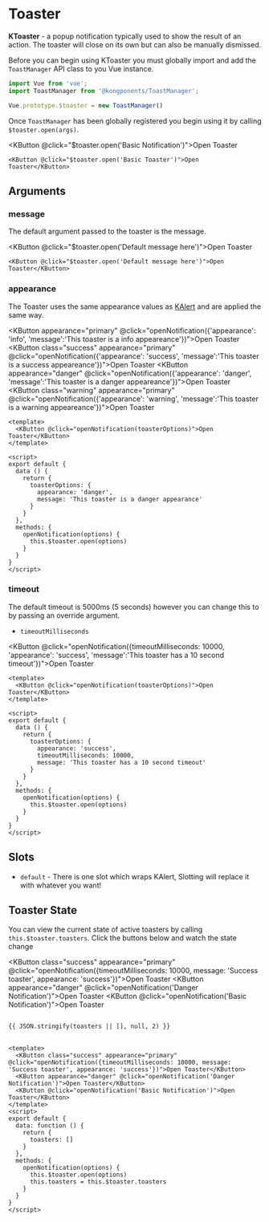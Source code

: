 # Toaster

**KToaster** - a popup notification typically used to show the result of an action. The toaster will close on its own but can also be manually dismissed.

Before you can begin using KToaster you must globally import and add the `ToastManager` API class to you Vue instance.

```js
import Vue from 'vue';
import ToastManager from '@kongponents/ToastManager';

Vue.prototype.$toaster = new ToastManager()
```

Once `ToastManager` has been globally registered you begin using it by calling `$toaster.open(args)`.

<KButton @click="$toaster.open('Basic Notification')">Open Toaster</KButton>

```vue
<KButton @click="$toaster.open('Basic Toaster')">Open Toaster</KButton>
```

## Arguments
### message
The default argument passed to the toaster is the message.

<KButton @click="$toaster.open('Default message here')">Open Toaster</KButton>

```vue
<KButton @click="$toaster.open('Default message here')">Open Toaster</KButton>
```

### appearance
The Toaster uses the same appearance values as [KAlert](/components/alert) and are applied the same way.

<KButton appearance="primary" @click="openNotification({'appearance': 'info', 'message':'This toaster is a info appeareance'})">Open Toaster</KButton>
<KButton class="success" appearance="primary" @click="openNotification({'appearance': 'success', 'message':'This toaster is a success appeareance'})">Open Toaster</KButton>
<KButton appearance="danger" @click="openNotification({'appearance': 'danger', 'message':'This toaster is a danger appeareance'})">Open Toaster</KButton>
<KButton class="warning" appearance="primary" @click="openNotification({'appearance': 'warning', 'message':'This toaster is a warning appeareance'})">Open Toaster</KButton>

```vue
<template>
  <KButton @click="openNotification(toasterOptions)">Open Toaster</KButton>
</template>

<script>
export default {
  data () {
    return {
      toasterOptions: {
        appearance: 'danger',
        message: 'This toaster is a danger appearance'
      }
    }
  },
  methods: {
    openNotification(options) {
      this.$toaster.open(options)
    }
  }
}
</script>
```

### timeout
The default timeout is 5000ms (5 seconds) however you can change this to by passing an override argument.

- `timeoutMilliseconds`

<KButton @click="openNotification({timeoutMilliseconds: 10000, 'appearance': 'success', 'message':'This toaster has a 10 second timeout'})">Open Toaster</KButton>

```vue
<template>
  <KButton @click="openNotification(toasterOptions)">Open Toaster</KButton>
</template>

<script>
export default {
  data () {
    return {
      toasterOptions: {
        appearance: 'success',
        timeoutMilliseconds: 10000,
        message: 'This toaster has a 10 second timeout'
      }
    }
  },
  methods: {
    openNotification(options) {
      this.$toaster.open(options)
    }
  }
}
</script>
```

## Slots
- `default` - There is one slot which wraps KAlert, Slotting will replace it with whatever you want!

## Toaster State
You can view the current state of active toasters by calling `this.$toaster.toasters`. Click the buttons below and watch the state change 

<KButton class="success" appearance="primary" @click="openNotification({timeoutMilliseconds: 10000, message: 'Success toaster', appearance: 'success'})">Open Toaster</KButton>
<KButton appearance="danger" @click="openNotification('Danger Notification')">Open Toaster</KButton>
<KButton @click="openNotification('Basic Notification')">Open Toaster</KButton>

<pre class="language-json">
<code>
{{ JSON.stringify(toasters || [], null, 2) }}
</code>
</pre>

```vue
<template>
  <KButton class="success" appearance="primary" @click="openNotification({timeoutMilliseconds: 10000, message: 'Success toaster', appearance: 'success'})">Open Toaster</KButton>
  <KButton appearance="danger" @click="openNotification('Danger Notification')">Open Toaster</KButton>
  <KButton @click="openNotification('Basic Notification')">Open Toaster</KButton>
</template>
<script>
export default {
  data: function () {
    return {
      toasters: []
    }
  },
  methods: {
    openNotification(options) {
      this.$toaster.open(options)
      this.toasters = this.$toaster.toasters
    }
  }
}
</script>
```

<script>
export default {
  data: function () {
    return {
      toasters: []
    }
  },
  methods: {
    openNotification(options) {
      this.$toaster.open(options)
      this.toasters = this.$toaster.toasters
    }
  }
}
</script>
<style>
.success.k-button {
  --KButtonPrimaryBase: var(--green-base);
  --KButtonPrimaryHover: var(--green-light);
}
.warning.k-button {
  --KButtonPrimaryBase: var(--yellow-base);
  --KButtonPrimaryHover: var(--yellow-light);
  color: var(--tblack-70) !important;
}
</style>
